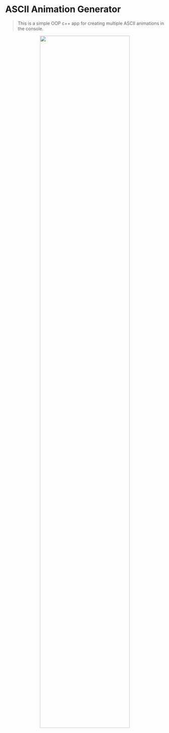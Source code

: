 # ASCII Animation Generator
> This is a simple OOP c++ app for creating multiple ASCII animations in the console.

<p align="center">
  <img src="https://github.com/Miaad2004/ASCII-Animation-Generator/blob/main/Screenshots/gameplay.gif" width="75%" height="75%" />
</p>
